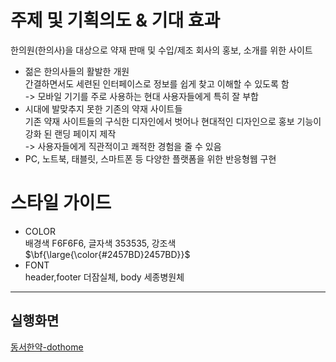 # 주제 및 기획의도 & 기대 효과
한의원(한의사)을 대상으로 약재 판매 및 수입/제조 회사의 홍보, 소개를 위한 사이트
- 젊은 한의사들의 활발한 개원  
간결하면서도 세련된 인터페이스로 정보를 쉽게 찾고 이해할 수 있도록 함    
-> 모바일 기기를 주로 사용하는 현대 사용자들에게 특히 잘 부합
- 시대에 발맞추지 못한 기존의 약재 사이트들  
기존 약재 사이트들의 구식한 디자인에서 벗어나 현대적인 디자인으로 홍보 기능이 강화 된 랜딩 페이지 제작    
-> 사용자들에게 직관적이고 쾌적한 경험을 줄 수 있음
- PC, 노트북, 태블릿, 스마트폰 등 다양한 플랫폼을 위한 반응형웹 구현
# 스타일 가이드
- COLOR  
배경색 F6F6F6, 글자색 353535, 강조색 $\bf{\large{\color{#2457BD}2457BD}}$
- FONT  
header,footer 더잠실체, body 세종병원체
---
## 실행화면
[동서한약-dothome](http://koinonia.dothome.co.kr/ds-prj/index.html)
